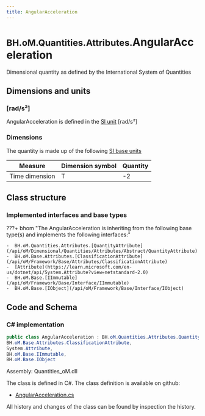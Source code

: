 ```yaml
---
title: AngularAcceleration
---
```


# <small>BH.oM.Quantities.Attributes.</small>**AngularAcceleration**

Dimensional quantity as defined by the International System of Quantities

## Dimensions and units

### [rad/s²]

AngularAcceleration is defined in the [SI unit](https://bhom.xyz/documentation/BHoM_oM/BHoM-Units-conventions/) [rad/s²]

### Dimensions

The quantity is made up of the following [SI base units](https://en.wikipedia.org/wiki/SI_base_unit)

| Measure        | Dimension symbol | Quantity |
|------------------|--------|----------|
| Time dimension |  T  |-2  |


## Class structure

### Implemented interfaces and base types

???+ bhom "The AngularAcceleration is inheriting from the following base type(s) and implements the following interfaces:"

    -  BH.oM.Quantities.Attributes.[QuantityAttribute](/api/oM/Dimensional/Quantities/Attributes/Abstract/QuantityAttribute)
    -  BH.oM.Base.Attributes.[ClassificationAttribute](/api/oM/Framework/Base/Attributes/ClassificationAttribute)
    -  [Attribute](https://learn.microsoft.com/en-us/dotnet/api/System.Attribute?view=netstandard-2.0)
    -  BH.oM.Base.[IImmutable](/api/oM/Framework/Base/Interface/IImmutable)
    -  BH.oM.Base.[IObject](/api/oM/Framework/Base/Interface/IObject)




## Code and Schema

### C# implementation

``` C# title="C#"
public class AngularAcceleration : BH.oM.Quantities.Attributes.QuantityAttribute,
BH.oM.Base.Attributes.ClassificationAttribute,
System.Attribute,
BH.oM.Base.IImmutable,
BH.oM.Base.IObject
```

Assembly: Quantities_oM.dll

The class is defined in C#. The class definition is available on github:

- [AngularAcceleration.cs](https://github.com/BHoM/BHoM/blob/develop/Quantities_oM/Attributes\AngularAcceleration.cs)

All history and changes of the class can be found by inspection the history.
